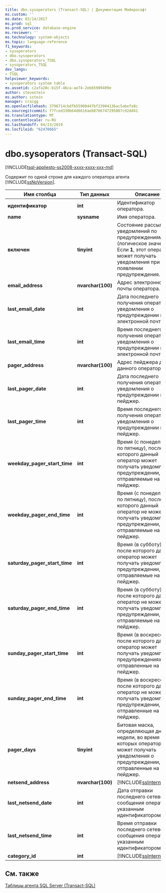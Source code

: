 ```yaml
---
title: dbo.sysoperators (Transact-SQL) | Документация Майкрософт
ms.custom: ''
ms.date: 03/14/2017
ms.prod: sql
ms.prod_service: database-engine
ms.reviewer: ''
ms.technology: system-objects
ms.topic: language-reference
f1_keywords:
- sysoperators
- dbo.sysoperators
- dbo.sysoperators_TSQL
- sysoperators_TSQL
dev_langs:
- TSQL
helpviewer_keywords:
- sysoperators system table
ms.assetid: c2afa20c-b15f-46ca-ae74-2eb65909409e
author: stevestein
ms.author: sstein
manager: craigg
ms.openlocfilehash: 3796714cbdfb55900447bf23904136ac5abefa9c
ms.sourcegitcommit: f7fced330b64d6616aeb8766747295807c92dd41
ms.translationtype: MT
ms.contentlocale: ru-RU
ms.lasthandoff: 04/23/2019
ms.locfileid: "62470665"
---
```

# <a name="dbosysoperators-transact-sql"></a>dbo.sysoperators (Transact-SQL)
[!INCLUDE[tsql-appliesto-ss2008-xxxx-xxxx-xxx-md](../../includes/tsql-appliesto-ss2008-xxxx-xxxx-xxx-md.md)]

  Содержит по одной строке для каждого оператора агента [!INCLUDE[ssNoVersion](../../includes/ssnoversion-md.md)].  
  
|Имя столбца|Тип данных|Описание|  
|-----------------|---------------|-----------------|  
|**идентификатор**|**int**|Идентификатор оператора.|  
|**name**|**sysname**|Имя оператора.|  
|**включен**|**tinyint**|Состояние рассылки уведомлений по предупреждениям (логическое значение). Если **1**, этот оператор может получать уведомления при появлении предупреждения.|  
|**email_address**|**nvarchar(100)**|Адрес электронной почты оператора.|  
|**last_email_date**|**int**|Дата последнего получения оператором уведомления о предупреждении по электронной почте.|  
|**last_email_time**|**int**|Время последнего получения оператором уведомления о предупреждении по электронной почте.|  
|**pager_address**|**nvarchar(100)**|Адрес пейджера для данного оператора.|  
|**last_pager_date**|**int**|Дата последнего получения оператором уведомления о предупреждении на пейджер.|  
|**last_pager_time**|**int**|Время последнего получения оператором уведомления о предупреждении на пейджер.|  
|**weekday_pager_start_time**|**int**|Время (с понедельника по пятницу), после которого данный оператор может получать уведомления о предупреждении, отправляемые на пейджер.|  
|**weekday_pager_end_time**|**int**|Время (с понедельника по пятницу), после которого данный оператор не может получать уведомления о предупреждении, отправляемые на пейджер.|  
|**saturday_pager_start_time**|**int**|Время (в субботу), после которого данный оператор может получать уведомления о предупреждении, отправляемые на пейджер.|  
|**saturday_pager_end_time**|**int**|Время (в субботу), после которого данный оператор не может получать уведомления о предупреждении, отправляемые на пейджер.|  
|**sunday_pager_start_time**|**int**|Время (в воскресенье), после которого данный оператор может получать уведомления о предупреждениях, отправленные на пейджер.|  
|**sunday_pager_end_time**|**int**|Время (в воскресенье), после которого данный оператор не может получать уведомления о предупреждении, отправленные на пейджер.|  
|**pager_days**|**tinyint**|Битовая маска, определяющая дни недели, во время которых оператор может получать уведомления о предупреждении, отправленные на пейджер.|  
|**netsend_address**|**nvarchar(100)**|[!INCLUDE[ssInternalOnly](../../includes/ssinternalonly-md.md)]|  
|**last_netsend_date**|**int**|Дата отправки последнего сетевого сообщения оператору с указанным идентификатором.|  
|**last_netsend_time**|**int**|Время отправки последнего сетевого сообщения оператору с указанным идентификатором.|  
|**category_id**|**int**|[!INCLUDE[ssInternalOnly](../../includes/ssinternalonly-md.md)]|  
  
## <a name="see-also"></a>См. также  
 [Таблицы агента SQL Server &#40;Transact-SQL&#41;](../../relational-databases/system-tables/sql-server-agent-tables-transact-sql.md)  
  
  
